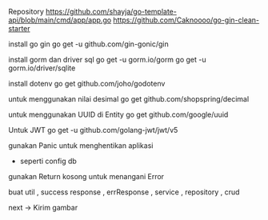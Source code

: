 Repository 
https://github.com/shayja/go-template-api/blob/main/cmd/app/app.go
https://github.com/Caknoooo/go-gin-clean-starter

install go gin 
go get -u github.com/gin-gonic/gin

install gorm dan driver sql
go get -u gorm.io/gorm
go get -u gorm.io/driver/sqlite

install dotenv
go get github.com/joho/godotenv

untuk menggunakan nilai desimal 
go get github.com/shopspring/decimal

untuk menggunakan UUID di Entity
go get github.com/google/uuid

Untuk JWT
go get -u github.com/golang-jwt/jwt/v5


<!-- =================== -->
gunakan Panic untuk menghentikan aplikasi
- seperti config db 

gunakan Return kosong untuk menangani Error


<!-- Task -->

buat util , success response , errResponse , service , repository , crud

next -> Kirim gambar 
